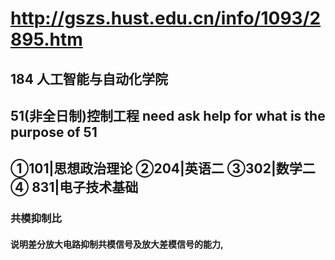 # http://gszs.hust.edu.cn/info/1093/2895.htm
## 184 人工智能与自动化学院
## 51(非全日制)控制工程 need ask help for what is the purpose of 51
## ①101|思想政治理论 ②204|英语二 ③302|数学二 ④ 831|电子技术基础
### 共模抑制比 
#### 说明差分放大电路抑制共模信号及放大差模信号的能力,
